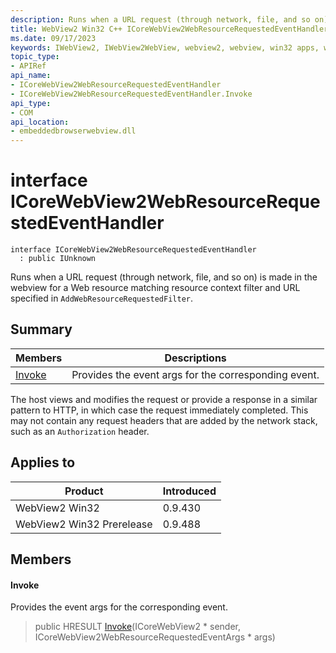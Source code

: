 ```yaml
---
description: Runs when a URL request (through network, file, and so on) is made in the webview for a Web resource matching resource context filter and URL specified in `AddWebResourceRequestedFilter`.
title: WebView2 Win32 C++ ICoreWebView2WebResourceRequestedEventHandler
ms.date: 09/17/2023
keywords: IWebView2, IWebView2WebView, webview2, webview, win32 apps, win32, edge, ICoreWebView2, ICoreWebView2Controller, browser control, edge html, ICoreWebView2WebResourceRequestedEventHandler
topic_type: 
- APIRef
api_name:
- ICoreWebView2WebResourceRequestedEventHandler
- ICoreWebView2WebResourceRequestedEventHandler.Invoke
api_type:
- COM
api_location:
- embeddedbrowserwebview.dll
---
```


# interface ICoreWebView2WebResourceRequestedEventHandler

```
interface ICoreWebView2WebResourceRequestedEventHandler
  : public IUnknown
```

Runs when a URL request (through network, file, and so on) is made in the webview for a Web resource matching resource context filter and URL specified in `AddWebResourceRequestedFilter`.

## Summary

 Members                        | Descriptions
--------------------------------|---------------------------------------------
[Invoke](#invoke) | Provides the event args for the corresponding event.

The host views and modifies the request or provide a response in a similar pattern to HTTP, in which case the request immediately completed. This may not contain any request headers that are added by the network stack, such as an `Authorization` header.

## Applies to

Product                         | Introduced
--------------------------------|---------------------------------------------
WebView2 Win32            |    0.9.430
WebView2 Win32 Prerelease |    0.9.488

## Members

#### Invoke

Provides the event args for the corresponding event.

> public HRESULT [Invoke](#invoke)(ICoreWebView2 * sender, ICoreWebView2WebResourceRequestedEventArgs * args)

